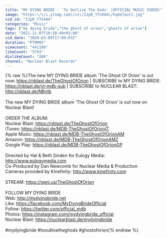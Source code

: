 ```yaml
---
title: "MY DYING BRIDE - 'To Outlive The Gods' (OFFICIAL MUSIC VIDEO)"
image: "https:\/\/i.ytimg.com\/vi\/IJpR_Y7nXA4\/hqdefault.jpg"
vid_id: "IJpR_Y7nXA4"
categories: "Music"
tags: ["my dying bride","the ghost of orion","ghosts of orion"]
date: "2021-11-07T18:58:49+03:00"
vid_date: "2020-03-09T17:00:03Z"
duration: "PT9M9S"
viewcount: "441196"
likeCount: "5793"
dislikeCount: "206"
channel: "Nuclear Blast Records"
---
```

{% raw %}The new MY DYING BRIDE album 'The Ghost Of Orion' is out now: <a rel="nofollow" target="blank" href="https://nblast.de/TheGhostOfOrion">https://nblast.de/TheGhostOfOrion</a> | SUBSCRIBE to MY DYING BRIDE: <a rel="nofollow" target="blank" href="https://nblast.de/yt-mdb-sub">https://nblast.de/yt-mdb-sub</a> | SUBSCRIBE to NUCLEAR BLAST: <a rel="nofollow" target="blank" href="http://nblast.de/NBytb">http://nblast.de/NBytb</a><br /><br />The new MY DYING BRIDE album 'The Ghost Of Orion' is out now on Nuclear Blast!<br /><br />ORDER THE ALBUM:<br />Nuclear Blast: <a rel="nofollow" target="blank" href="https://nblast.de/TheGhostOfOrion">https://nblast.de/TheGhostOfOrion</a><br />iTunes: <a rel="nofollow" target="blank" href="https://nblast.de/MDB-TheGhostOfOrionIT">https://nblast.de/MDB-TheGhostOfOrionIT</a><br />Apple Music: <a rel="nofollow" target="blank" href="https://nblast.de/MDB-TheGhostOfOrionAM">https://nblast.de/MDB-TheGhostOfOrionAM</a><br />Amazon: <a rel="nofollow" target="blank" href="https://nblast.de/MDB-TheGhostOfOrionAMZ">https://nblast.de/MDB-TheGhostOfOrionAMZ</a><br />Google Play: <a rel="nofollow" target="blank" href="https://nblast.de/MDB-TheGhostOfOrionGP">https://nblast.de/MDB-TheGhostOfOrionGP</a><br /><br />Directed by Hal &amp; Beth Sinden for Eulogy Media: <a rel="nofollow" target="blank" href="http://www.eulogymedia.com">http://www.eulogymedia.com</a><br />Co-Produced by Dan Newcomb for Nuclear Media &amp; Production <br />Cameras provided by Kinefinity: <a rel="nofollow" target="blank" href="http://www.kinefinity.com">http://www.kinefinity.com</a> <br /><br />STREAM: <a rel="nofollow" target="blank" href="https://geni.us/TheGhostOfOrion">https://geni.us/TheGhostOfOrion</a><br /><br />FOLLOW MY DYING BRIDE<br />Web: <a rel="nofollow" target="blank" href="http://mydyingbride.net">http://mydyingbride.net</a><br />Like: <a rel="nofollow" target="blank" href="https://facebook.com/MyDyingBrideOfficial">https://facebook.com/MyDyingBrideOfficial</a><br />Follow: <a rel="nofollow" target="blank" href="https://twitter.com/official_mdb">https://twitter.com/official_mdb</a><br />Photos: <a rel="nofollow" target="blank" href="https://instagram.com/mydyingbride_official">https://instagram.com/mydyingbride_official</a><br />Nuclear Blast: <a rel="nofollow" target="blank" href="https://nuclearblast.de/mydyingbride">https://nuclearblast.de/mydyingbride</a><br /><br />#mydyingbride #tooutlivetheghods #ghostoforion{% endraw %}
